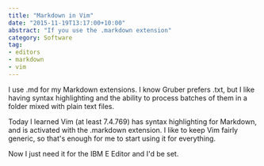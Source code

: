 ```yaml
---
title: "Markdown in Vim"
date: "2015-11-19T13:17:00+10:00"
abstract: "If you use the .markdown extension"
category: Software
tag:
- editors
- markdown
- vim
---
```

I use .md for my Markdown extensions. I know Gruber prefers .txt, but I like having syntax highlighting and the ability to process batches of them in a folder mixed with plain text files.

Today I learned Vim (at least 7.4.769) has syntax highlighting for Markdown, and is activated with the .markdown extension. I like to keep Vim fairly generic, so that's enough for me to start using it for everything.

Now I just need it for the IBM E Editor and I'd be set.

